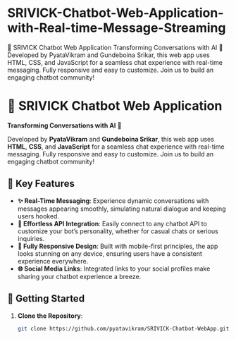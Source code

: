 # SRIVICK-Chatbot-Web-Application-with-Real-time-Message-Streaming
🚀 SRIVICK Chatbot Web Application Transforming Conversations with AI 🤖 Developed by PyataVikram and Gundeboina Srikar, this web app uses HTML, CSS, and JavaScript for a seamless chat experience with real-time messaging. Fully responsive and easy to customize. Join us to build an engaging chatbot community!

# 🚀 SRIVICK Chatbot Web Application

**Transforming Conversations with AI** 🤖

Developed by **PyataVikram** and **Gundeboina Srikar**, this web app uses **HTML**, **CSS**, and **JavaScript** for a seamless chat experience with real-time messaging. Fully responsive and easy to customize. Join us to build an engaging chatbot community!

## 🌟 Key Features

- **✨ Real-Time Messaging**: Experience dynamic conversations with messages appearing smoothly, simulating natural dialogue and keeping users hooked.
- **🔌 Effortless API Integration**: Easily connect to any chatbot API to customize your bot’s personality, whether for casual chats or serious inquiries.
- **📱 Fully Responsive Design**: Built with mobile-first principles, the app looks stunning on any device, ensuring users have a consistent experience everywhere.
- **🌐 Social Media Links**: Integrated links to your social profiles make sharing your chatbot experience a breeze.

## 🔧 Getting Started

1. **Clone the Repository**:
   ```bash
   git clone https://github.com/pyatavikram/SRIVICK-Chatbot-WebApp.git
